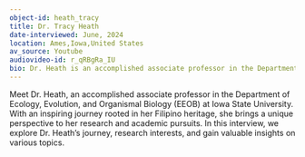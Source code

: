 ```yaml
---
object-id: heath_tracy
title: Dr. Tracy Heath
date-interviewed: June, 2024
location: Ames,Iowa,United States
av_source: Youtube
audiovideo-id: r_qRBgRa_IU
bio: Dr. Heath is an accomplished associate professor in the Department of Ecology, Evolution, and Organismal Biology (EEOB) at Iowa State University. With an inspiring journey rooted in her Filipino heritage, she brings a unique perspective to her research and academic pursuits. In this interview, we explore Dr. Heath’s journey, research interests, and gain valuable insights on various topics. 
---
```

Meet Dr. Heath, an accomplished associate professor in the Department of Ecology, Evolution, and Organismal Biology (EEOB) at Iowa State University. With an inspiring journey rooted in her Filipino heritage, she brings a unique perspective to her research and academic pursuits. In this interview, we explore Dr. Heath’s journey, research interests, and gain valuable insights on various topics. 
